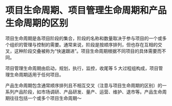 # 项目生命周期、项目管理生命周期和产品生命周期的区别

项目生命周期是各项目阶段的集合，阶段的名称和数量取决于参与项目的一个或多个组织的管理与控制的需要。通常来说，阶段是按顺序排列，但也存在互相的交叉，这种阶段交叠被称为“快速跟进”。项目生命周期根据不同项目的具体需要而不同。

项目管理生命周期由启动，规划，执行，监控，收尾等 5 大过程组构成，项目管理生命周期适用于任何项目。

产品生命周期包含通常顺序排列且不相互交叉（注意与项目生命周期的区别）的一系列产品阶段，如市场调研、产品研发、量产、运营、维护、退市等。产品生命周期往往包括一个或多个项目生命周期～